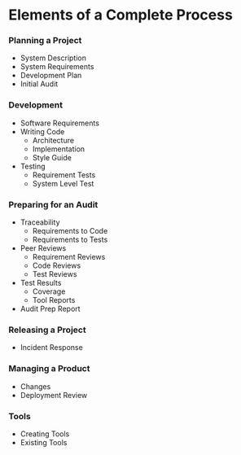 # Elements of a Complete Process

### Planning a Project
* System Description
* System Requirements
* Development Plan
* Initial Audit

### Development
* Software Requirements
* Writing Code
  * Architecture
  * Implementation
  * Style Guide
* Testing
  * Requirement Tests
  * System Level Test
  
### Preparing for an Audit
* Traceability
  * Requirements to Code
  * Requirements to Tests
* Peer Reviews
  * Requirement Reviews
  * Code Reviews
  * Test Reviews
* Test Results
  * Coverage
  * Tool Reports
* Audit Prep Report

### Releasing a Project
* Incident Response

### Managing a Product
* Changes
* Deployment Review

### Tools
* Creating Tools
* Existing Tools
